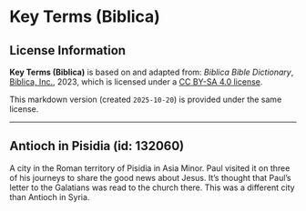 # Key Terms (Biblica)

## License Information

**Key Terms (Biblica)** is based on and adapted from: _Biblica Bible Dictionary_, [Biblica, Inc.](https://www.biblica.com/), 2023, which is licensed under a [CC BY-SA 4.0 license](https://creativecommons.org/licenses/by-sa/4.0/legalcode.en).

This markdown version (created `2025-10-20`) is provided under the same license.



--------------------------------

## Antioch in Pisidia (id: 132060)

A city in the Roman territory of Pisidia in Asia Minor. Paul visited it on three of his journeys to share the good news about Jesus. It’s thought that Paul’s letter to the Galatians was read to the church there. This was a different city than Antioch in Syria.


